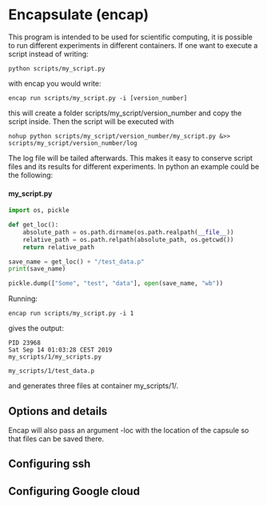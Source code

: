 # Encapsulate (encap)

This program is intended to be used for scientific computing, it is possible to run different experiments in different containers.
If one want to execute a script instead of writing:
```
python scripts/my_script.py
```
with encap you would write:
```
encap run scripts/my_script.py -i [version_number]
```
this will create a folder scripts/my_script/version_number and copy the script inside.
Then the script will be executed with
```
nohup python scripts/my_script/version_number/my_script.py &>> scripts/my_script/version_number/log
```
The log file will be tailed afterwards. This makes it easy to conserve script files and its results for different experiments. In python an example could be the following:

#### my_script.py
```python
import os, pickle

def get_loc():
    absolute_path = os.path.dirname(os.path.realpath(__file__))
    relative_path = os.path.relpath(absolute_path, os.getcwd())
    return relative_path

save_name = get_loc() + "/test_data.p"
print(save_name)

pickle.dump(["Some", "test", "data"], open(save_name, "wb"))
```
Running:
```
encap run scripts/my_script.py -i 1
```

gives the output:
```
PID 23968
Sat Sep 14 01:03:28 CEST 2019
my_scripts/1/my_scripts.py   

my_scripts/1/test_data.p
```
and generates three files at container my_scripts/1/.
## Options and details
Encap will also pass an argument -loc with the location of the capsule so that files can be saved there.

## Configuring ssh


## Configuring Google cloud
